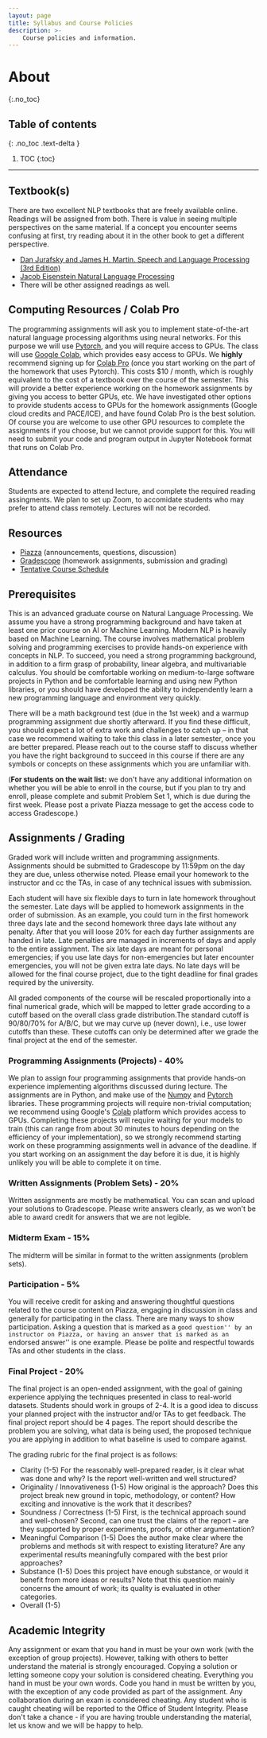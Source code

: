 ```yaml
---
layout: page
title: Syllabus and Course Policies
description: >-
    Course policies and information.
---
```


# About
{:.no_toc}

## Table of contents
{: .no_toc .text-delta }

1. TOC
{:toc}

---

## Textbook(s)

There are two excellent NLP textbooks that are freely available online. Readings will be assigned from both.  There is value in seeing multiple perspectives on the same material. If a concept you encounter seems confusing at first, try reading about it in the other book to get a different perspective.

- [Dan Jurafsky and James H. Martin. Speech and Language Processing (3rd Edition)](https://web.stanford.edu/~jurafsky/slp3/)
- [Jacob Eisenstein Natural Language Processing](https://github.com/jacobeisenstein/gt-nlp-class/blob/master/notes/eisenstein-nlp-notes.pdf)
- There will be other assigned readings as well.

## Computing Resources / Colab Pro

The programming assignments will ask you to implement state-of-the-art natural language processing algorithms using neural networks.  For this purpose we will use [Pytorch](https://pytorch.org/), and you will require access to GPUs.  The class will use [Google Colab](https://research.google.com/colaboratory/faq.html), which provides easy access to GPUs.
We **highly** recommend signing up for [Colab Pro](https://colab.research.google.com/signup) (once you start working on the part of the homework that uses Pytorch).  This costs $10 / month, which is roughly equivalent to the cost of a textbook over the course of the semester.  This will provide a better experience working on the homework assignments by giving you access to better GPUs, etc.  We have investigated other options to provide students access to GPUs for the homework assignments (Google cloud credits and PACE/ICE), and have found Colab Pro is the best solution.  Of course you are welcome to use other GPU resources to complete the assignments if you choose, but we cannot provide support for this.  You will need to submit your code and program output in Jupyter Notebook format that runs on Colab Pro.

## Attendance

Students are expected to attend lecture, and complete the required reading assingments.  We plan to set up Zoom, to accomidate students who may prefer to attend class remotely.  Lectures will not be recorded.

## Resources

- [Piazza](https://piazza.com/class/kxuyn4sdh0p6ve) (announcements, questions, discussion)
- [Gradescope](https://www.gradescope.com/courses/344493) (homework assignments, submission and grading)
- [Tentative Course Schedule](https://docs.google.com/spreadsheets/d/1GZHMzZ_p4APtYRTiReEJ_PU4wkdQSHgUGTd3xptCO8Q/edit?usp=sharing)

## Prerequisites

This is an advanced graduate course on Natural Language Processing.  We assume you have a strong programming background and have taken at least one prior course on AI or Machine Learning.  Modern NLP is heavily based on Machine Learning.  The course involves mathematical problem solving and programming exercises to provide hands-on experience with concepts in NLP.  To succeed, you need a strong programming background, in addition to a firm grasp of probability, linear algebra, and multivariable calculus.  You should be comfortable working on medium-to-large software projects in Python and be comfortable learning and using new Python libraries, or you should have developed the ability to independently learn a new programming language and environment very quickly.

There will be a math background test (due in the 1st week) and a warmup programming assignment due shortly afterward.
If you find these difficult, you should expect a lot of extra work and challenges to catch up – in that case we recommend waiting to take this class in a later semester, once you are better prepared.
Please reach out to the course staff to discuss whether you have the right background to succeed in this course if there are any symbols or concepts on these assignments which you are unfamiliar with.

(**For students on the wait list:** we don't have any additional information on whether you will be able to enroll in the course, but if you plan to try and enroll, please complete and submit Problem Set 1, which is due during the first week.  Please post a private Piazza message to get the access code to access Gradescope.)

## Assignments / Grading

Graded work will include written and programming assignments. Assignments should be submitted to Gradescope by 11:59pm on the day they are due, unless otherwise noted.
Please email your homework to the instructor and cc the TAs, in case of any technical issues with submission.

Each student will have six flexible days to turn in late homework throughout the semester. Late days will be applied to homework assignments in the order of submission. As an example, you could turn in the first homework three days late and the second homework three days late without any penalty. After that you will loose 20% for each day further assignments are handed in late.
Late penalties are managed in increments of days and apply to the entire assignment.
The six late days are meant for personal emergencies; if you use late days for non-emergencies but later encounter emergencies, you will not be given extra late days. No late days will be allowed for the final course project, due to the tight deadline for final grades required by the university.

All graded components of the course will be rescaled proportionally into a final numerical grade, which will be mapped to letter grade according to a cutoff based on the overall class grade distribution.The standard cutoff is 90/80/70% for A/B/C, but we may curve up (never down), i.e., use lower cutoffs than these.  These cutoffs can only be determined after we grade the final project at the end of the semester.

### Programming Assignments (Projects) - 40%

We plan to assign four programming assignments that provide hands-on experience implementing algorithms discussed during lecture.  The assignments are in Python, and make use of the [Numpy](https://numpy.org/) and [Pytorch](https://pytorch.org/) libraries.  These programming projects will require non-trivial computation; we recommend using Google's [Colab](http://colab.research.google.com/) platform which provides access to GPUs.  Completing these projects will require waiting for your models to train (this can range from about 30 minutes to hours depending on the efficiency of your implementation), so we strongly recommend starting work on these programming assignments well in advance of the deadline.  If you start working on an assignment the day before it is due, it is highly unlikely you will be able to complete it on time.

### Written Assignments (Problem Sets) - 20%

Written assignments are mostly be mathematical.  You can scan and upload your solutions to Gradescope.  Please write answers clearly, as we won't be able to award credit for answers that we are not legible.

### Midterm Exam - 15%

The midterm will be similar in format to the written assignments (problem sets).

### Participation - 5%

You will receive credit for asking and answering thoughtful questions related to the course content on Piazza, engaging in discussion in class and generally for participating in the class.  There are many ways to show participation.  Asking a question that is marked as a ``good question'' by an instructor on Piazza, or having an answer that is marked as an ``endorsed answer'' is one example.  Please be polite and respectful towards TAs and other students in the class.

### Final Project - 20%

The final project is an open-ended assignment, with the goal of gaining experience applying the techniques presented in class to real-world datasets. Students should work in groups of 2-4. It is a good idea to discuss your planned project with the instructor and/or TAs to get feedback.  The final project report should be 4 pages. The report should describe the problem you are solving, what data is being used, the proposed technique you are applying in addition to what baseline is used to compare against.

The grading rubric for the final project is as follows:

- Clarity (1-5) For the reasonably well-prepared reader, is it clear what was done and why? Is the report well-written and well structured?
- Originality / Innovativeness (1-5) How original is the approach? Does this project break new ground in topic, methodology, or content? How exciting and innovative is the work that it describes?
- Soundness / Correctness (1-5) First, is the technical approach sound and well-chosen? Second, can one trust the claims of the report – are they supported by proper experiments, proofs, or other argumentation?
- Meaningful Comparison (1-5) Does the author make clear where the problems and methods sit with respect to existing literature? Are any experimental results meaningfully compared with the best prior approaches?
- Substance (1-5) Does this project have enough substance, or would it benefit from more ideas or results?  Note that this question mainly concerns the amount of work; its quality is evaluated in other categories.
- Overall (1-5)

## Academic Integrity

Any assignment or exam that you hand in must be your own work (with the exception of group projects). However, talking with others to better understand the material is strongly encouraged. Copying a solution or letting someone copy your solution is considered cheating. Everything you hand in must be your own words. Code you hand in must be written by you, with the exception of any code provided as part of the assignment. Any collaboration during an exam is considered cheating. Any student who is caught cheating will be reported to the Office of Student Integrity. Please don't take a chance - if you are having trouble understanding the material, let us know and we will be happy to help.
